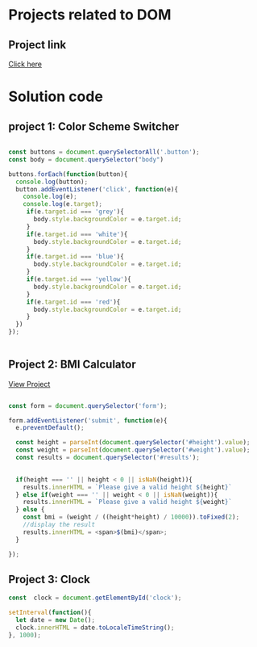 # Projects related to DOM

## Project link
[Click here](https://stackblitz.com/edit/stackblitz-starters-5gyzaz?file=page2.html)
# Solution code

## project 1: Color Scheme Switcher

```javascript

const buttons = document.querySelectorAll('.button');
const body = document.querySelector("body")

buttons.forEach(function(button){
  console.log(button);
  button.addEventListener('click', function(e){
    console.log(e);
    console.log(e.target);
     if(e.target.id === 'grey'){
       body.style.backgroundColor = e.target.id;
     }
     if(e.target.id === 'white'){
       body.style.backgroundColor = e.target.id;
     }
     if(e.target.id === 'blue'){
       body.style.backgroundColor = e.target.id;
     }
     if(e.target.id === 'yellow'){
       body.style.backgroundColor = e.target.id;
     }
     if(e.target.id === 'red'){
       body.style.backgroundColor = e.target.id;
     }
  })
});
        
```

## Project 2: BMI Calculator
[View Project](https://stackblitz.com/edit/stackblitz-starters-lkd7j3)

```javascript

const form = document.querySelector('form');

form.addEventListener('submit', function(e){
  e.preventDefault();

  const height = parseInt(document.querySelector('#height').value);
  const weight = parseInt(document.querySelector('#weight').value);
  const results = document.querySelector('#results');

  
  if(height === '' || height < 0 || isNaN(height)){
    results.innerHTML = `Please give a valid height ${height}`
  } else if(weight === '' || weight < 0 || isNaN(weight)){
    results.innerHTML = `Please give a valid height ${weight}`
  } else {
    const bmi = (weight / ((height*height) / 10000)).toFixed(2);
    //display the result
    results.innerHTML = <span>$(bmi)</span>;
  }

});

```

## Project 3: Clock

```javascript
const  clock = document.getElementById('clock');

setInterval(function(){
  let date = new Date();
  clock.innerHTML = date.toLocaleTimeString();
}, 1000);

```